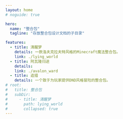 ```yaml
---
layout: home
# noguide: true

hero: 
  name: "整合包"
  tagline: "存放整合包设计文档的子目录"

features:
  - title: 清醒梦
    details: 一款洛夫克拉夫特风格的Minecraft魔法整合包。
    link: ./lying_world
  - title: 阿瓦隆归途
    details:
    link: ./avalon_ward
  - title: 追猎
    details: 一个致于为玩家提供DND风格冒险的整合包。
# root:
#   title: 整合包
#   subDir:
#     - title: 清醒梦
#       path: lying_world
#       collapsed: true
---
```

